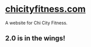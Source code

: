 # [chicityfitness.com](http://www.chicityfitness.com)

A website for Chi City Fitness.

## 2.0 is in the wings!
